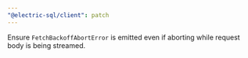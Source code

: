 ```yaml
---
"@electric-sql/client": patch
---
```


Ensure `FetchBackoffAbortError` is emitted even if aborting while request body is being streamed.

